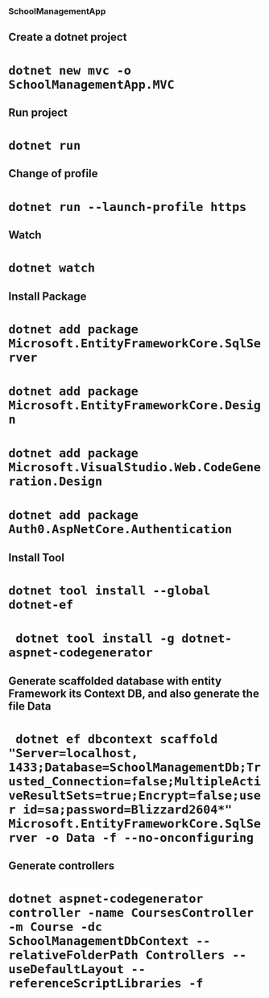 ### SchoolManagementApp


## Create a dotnet project

# `dotnet new mvc -o SchoolManagementApp.MVC`

## Run project

# `dotnet run`

## Change of profile

# `dotnet run --launch-profile https`

## Watch

# `dotnet watch`


## Install Package

# `dotnet add package Microsoft.EntityFrameworkCore.SqlServer`
# `dotnet add package Microsoft.EntityFrameworkCore.Design`
# `dotnet add package Microsoft.VisualStudio.Web.CodeGeneration.Design`
# `dotnet add package Auth0.AspNetCore.Authentication`

## Install Tool

# `dotnet tool install --global dotnet-ef`

# ` dotnet tool install -g dotnet-aspnet-codegenerator`

##  Generate scaffolded database with entity Framework its Context DB, and also generate the file Data

# ` dotnet ef dbcontext scaffold "Server=localhost, 1433;Database=SchoolManagementDb;Trusted_Connection=false;MultipleActiveResultSets=true;Encrypt=false;user id=sa;password=Blizzard2604*" Microsoft.EntityFrameworkCore.SqlServer -o Data -f --no-onconfiguring`

## Generate controllers
# `dotnet aspnet-codegenerator controller -name CoursesController -m Course -dc SchoolManagementDbContext --relativeFolderPath Controllers --useDefaultLayout --referenceScriptLibraries -f`

